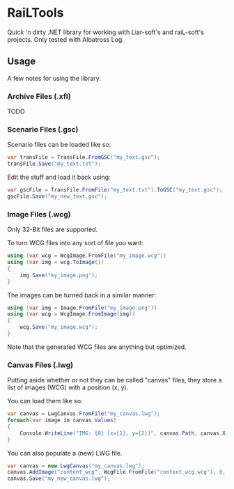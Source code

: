# RaiLTools

Quick 'n dirty .NET library for working with Liar-soft's and raiL-soft's projects. Only tested with Albatross Log.

## Usage

A few notes for using the library.

### Archive Files (.xfl)

TODO

### Scenario Files (.gsc)

Scenario files can be loaded like so:

```csharp
var transFile = TransFile.FromGSC("my_text.gsc");
transFile.Save("my_text.txt");
```

Edit the stuff and load it back using:

```csharp
var gscFile = TransFile.FromFile("my_text.txt").ToGSC("my_text.gsc");
gscFile.Save("my_new_text.gsc");
```

### Image Files (.wcg)

Only 32-Bit files are supported.

To turn WCG files into any sort of file you want:

```csharp
using (var wcg = WcgImage.FromFile("my_image.wcg"))
using (var img = wcg.ToImage())
{
    img.Save("my_image.png");
}
```

The images can be turned back in a similar manner:

```csharp
using (var img = Image.FromFile("my_image.png"))
using (var wcg = WcgImage.FromImage(img))
{
    wcg.Save("my_image.wcg");
}
```

Note that the generated WCG files are anything but optimized.


### Canvas Files (.lwg)

Putting aside whether or not they can be called "canvas" files, they store a list of images (WCG) with a position (x, y).

You can load them like so:

```csharp
var canvas = LwgCanvas.FromFile("my_canvas.lwg");
foreach(var image in canvas.Values)
{
    Console.WriteLine("IMG: {0} [x={1}, y={2}]", canvas.Path, canvas.X, canvas.Y);
}
```

You can also populate a (new) LWG file.

```csharp
var canvas = new LwgCanvas("my_canvas.lwg");
canvas.AddImage("content_wcg", WcgFile.FromFile("content_wcg.wcg"), 0, 0);
canvas.Save("my_new_canvas.lwg");
```